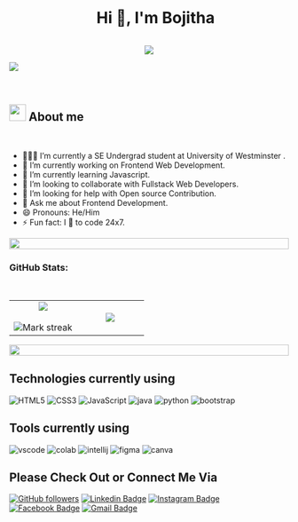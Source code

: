 <div id="user-content-toc">
  <ul align="center">
    <summary><h1 style="display: inline-block">Hi 👋, I'm Bojitha</h1></summary>
    
  </ul>
</div>

<p align="center">
  <a href="https://github.com/DenverCoder1/readme-typing-svg"><img src="https://readme-typing-svg.herokuapp.com?lines=Computer+Science+Student;Frontend+Web+Developer;Freelancer;Always%20learning%20new%20things&center=true&width=380&height=45"></a>
</p>

<!--- img -->
![](https://github.com/bojitha001/imgs/blob/18dae2f6f4d49ceb048aafae5ba0068f30ad1979/header_.png)
<!--- img -->
<br>


## <picture><img src = "https://github.com/7oSkaaa/7oSkaaa/blob/main/Images/about_me.gif?raw=true" width = 30px></picture> About me
<br>



- 👨🏽‍💻 I’m currently a SE Undergrad student at University of Westminster .<br/>
- 🔭 I’m currently working on Frontend Web Development.
- 🌱 I’m currently learning Javascript.
- 👯 I’m looking to collaborate with Fullstack Web Developers.
- 🤔 I’m looking for help with Open source Contribution.
- 💬 Ask me about Frontend Development.
- 😄 Pronouns: He/Him
- ⚡ Fun fact: I 💖 to code 24x7. 
<img src="https://i.imgur.com/dBaSKWF.gif" height="20" width="100%">
<h3 align="left">GitHub Stats:</h3>
<br>
<!--- stats & Trophy (start) -->
<p align="center">
  <!--- stats (start) -->
<table align="center">
<tr border="none">
<td width="50%" align="center">
  
  <img  align="center"  src="https://github-readme-stats.vercel.app/api?username=bojitha001&theme=dark&show_icons=true&count_private=true" />
  <br></br>
  <img  title="🔥 Get streak stats for your profile at git.io/streak-stats" alt="Mark streak" src="https://github-readme-streak-stats.herokuapp.com/?user=bojitha001&theme=dark&hide_border=false" /> 
</td>

<td width="50%" align="center">

  <img  align="center"  src="https://github-readme-stats.anuraghazra1.vercel.app/api/top-langs/?username=bojitha001&theme=dark&hide_border=false&no-bg=true&no-frame=true&langs_count=10"/>
  
  </td>
</tr>
</table>
<!--- stats (end) -->
<img src="https://i.imgur.com/dBaSKWF.gif" height="20" width="100%">
<br>

## Technologies currently using


<div>
  <img  alt="HTML5" src="https://img.shields.io/badge/html5-%23E34F26.svg?style=for-the-badge&logo=html5&logoColor=white"/>
  <img  alt="CSS3" src="https://img.shields.io/badge/css3-%231572B6.svg?style=for-the-badge&logo=css3&logoColor=white"/>
  <img  alt="JavaScript" src="https://img.shields.io/badge/javascript-%23323330.svg?style=for-the-badge&logo=javascript&logoColor=%23F7DF1E"/>
  <img  alt="java" src ="https://img.shields.io/badge/Java-ED8B00?style=for-the-badge&logo=java&logoColor=white"/>
  <img  alt="python" src ="https://img.shields.io/badge/Python-14354C?style=for-the-badge&logo=python&logoColor=white"/>
  <img  alt="bootstrap" src ="https://img.shields.io/badge/Bootstrap-563D7C?style=for-the-badge&logo=bootstrap&logoColor=white"/>
 
</div>

## Tools currently using


<div>
  <img  alt="vscode" src="https://img.shields.io/badge/Visual_Studio_Code-0078D4?style=for-the-badge&logo=visual%20studio%20code&logoColor=white"/> 
  <img  alt="colab" src="https://img.shields.io/badge/Colab-F9AB00?style=for-the-badge&logo=googlecolab&color=525252"/>
  <img  alt="intellij" src="https://img.shields.io/badge/IntelliJ_IDEA-000000.svg?style=for-the-badge&logo=intellij-idea&logoColor=white"/> 
  <img  alt="figma" src="https://img.shields.io/badge/Figma-F24E1E?style=for-the-badge&logo=figma&logoColor=white"/>
  <img  alt="canva" src="https://img.shields.io/badge/Canva-%2300C4CC.svg?&style=for-the-badge&logo=Canva&logoColor=white"/>

 </div>

##  Please Check Out or Connect Me Via

    
[![GitHub followers](https://img.shields.io/github/followers/bojitha001?style=social)](https://github.com/bojitha001)
[![Linkedin Badge](https://img.shields.io/badge/-bojitha001-blue?style=flat-square&logo=Linkedin&logoColor=white&link=https://www.linkedin.com/in/bojitha-nawarathna-402ba2292/)](https://www.linkedin.com/in/bojitha-nawarathna-402ba2292/)
[![Instagram Badge](https://img.shields.io/badge/-bojitha001-black?style=flat-square&logo=Instagram&logoColor=white&link=https://www.instagram.com/bojitha_90/)](https://www.instagram.com/bojitha_90/)
[![Facebook Badge](https://img.shields.io/badge/-bojitha001-blue?style=flat-square&logo=Facebook&logoColor=white&link=https://www.facebook.com/profile.php?id=61550937991803)](https://www.facebook.com/profile.php?id=61550937991803)
[![Gmail Badge](https://img.shields.io/badge/-bojitha001-red?style=flat-square&logo=Gmail&logoColor=white&link=mailto:nawarathnabojitha@gmail.com)](mailto:nawarathnabojitha@gmail.com)
